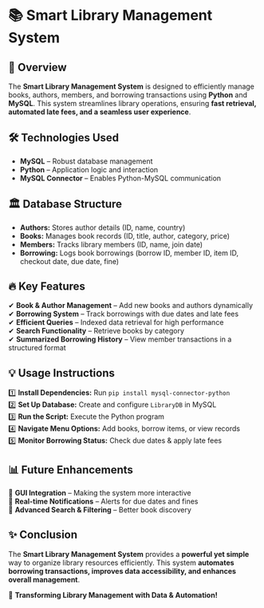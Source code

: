 # 📚 Smart Library Management System  

## 🚀 Overview  
The **Smart Library Management System** is designed to efficiently manage books, authors, members, and borrowing transactions using **Python** and **MySQL**. This system streamlines library operations, ensuring **fast retrieval, automated late fees, and a seamless user experience**.  

## 🛠 Technologies Used  
- **MySQL** – Robust database management  
- **Python** – Application logic and interaction  
- **MySQL Connector** – Enables Python-MySQL communication  

## 🏛 Database Structure  
- **Authors:** Stores author details (ID, name, country)  
- **Books:** Manages book records (ID, title, author, category, price)  
- **Members:** Tracks library members (ID, name, join date)  
- **Borrowing:** Logs book borrowings (borrow ID, member ID, item ID, checkout date, due date, fine)  

## 🔥 Key Features  
✔ **Book & Author Management** – Add new books and authors dynamically  
✔ **Borrowing System** – Track borrowings with due dates and late fees  
✔ **Efficient Queries** – Indexed data retrieval for high performance  
✔ **Search Functionality** – Retrieve books by category  
✔ **Summarized Borrowing History** – View member transactions in a structured format  

## 💡 Usage Instructions  
1️⃣ **Install Dependencies:** Run `pip install mysql-connector-python`  
2️⃣ **Set Up Database:** Create and configure `LibraryDB` in MySQL  
3️⃣ **Run the Script:** Execute the Python program  
4️⃣ **Navigate Menu Options:** Add books, borrow items, or view records  
5️⃣ **Monitor Borrowing Status:** Check due dates & apply late fees  

## 📊 Future Enhancements  
🔹 **GUI Integration** – Making the system more interactive  
🔹 **Real-time Notifications** – Alerts for due dates and fines  
🔹 **Advanced Search & Filtering** – Better book discovery  

## ✨ Conclusion  
The **Smart Library Management System** provides a **powerful yet simple** way to organize library resources efficiently. This system **automates borrowing transactions, improves data accessibility, and enhances overall management**.  

🚀 **Transforming Library Management with Data & Automation!**  


